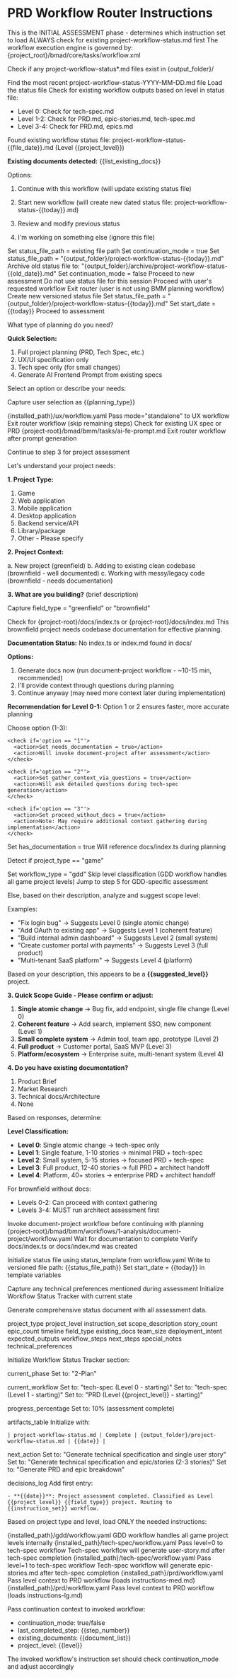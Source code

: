 # PRD Workflow Router Instructions

<workflow>

<critical>This is the INITIAL ASSESSMENT phase - determines which instruction set to load</critical>
<critical>ALWAYS check for existing project-workflow-status.md first</critical>
<critical>The workflow execution engine is governed by: {project_root}/bmad/core/tasks/workflow.xml</critical>

<step n="1" goal="Check for existing workflow status or create new versioned file">

<action>Check if any project-workflow-status\*.md files exist in {output_folder}/</action>

<check if="exists">
  <action>Find the most recent project-workflow-status-YYYY-MM-DD.md file</action>
  <action>Load the status file</action>
  <action>Check for existing workflow outputs based on level in status file:</action>

- Level 0: Check for tech-spec.md
- Level 1-2: Check for PRD.md, epic-stories.md, tech-spec.md
- Level 3-4: Check for PRD.md, epics.md

<ask>Found existing workflow status file: project-workflow-status-{{file_date}}.md (Level {{project_level}})

**Existing documents detected:**
{{list_existing_docs}}

Options:

1. Continue with this workflow (will update existing status file)
2. Start new workflow (will create new dated status file: project-workflow-status-{{today}}.md)
3. Review and modify previous status
4. I'm working on something else (ignore this file)

   </ask>

  <check if='option == "1"'>
    <action>Set status_file_path = existing file path</action>
    <action>Set continuation_mode = true</action>
  </check>

  <check if='option == "2"'>
    <action>Set status_file_path = "{output_folder}/project-workflow-status-{{today}}.md"</action>
    <action>Archive old status file to: "{output_folder}/archive/project-workflow-status-{{old_date}}.md"</action>
    <action>Set continuation_mode = false</action>
    <action>Proceed to new assessment</action>
  </check>

  <check if='option == "4"'>
    <action>Do not use status file for this session</action>
    <action>Proceed with user's requested workflow</action>
    <action>Exit router (user is not using BMM planning workflow)</action>
  </check>

</check>

<check if="not exists">
  <action>Create new versioned status file</action>
  <action>Set status_file_path = "{output_folder}/project-workflow-status-{{today}}.md"</action>
  <action>Set start_date = {{today}}</action>
  <action>Proceed to assessment</action>
</check>

</step>

<step n="2" goal="Determine workflow path">

<ask>What type of planning do you need?

**Quick Selection:**

1. Full project planning (PRD, Tech Spec, etc.)
2. UX/UI specification only
3. Tech spec only (for small changes)
4. Generate AI Frontend Prompt from existing specs

Select an option or describe your needs:
</ask>

<action>Capture user selection as {{planning_type}}</action>

<check if='{{planning_type}} == "2" OR "UX/UI specification only"'>
  <invoke-workflow>{installed_path}/ux/workflow.yaml</invoke-workflow>
  <action>Pass mode="standalone" to UX workflow</action>
  <action>Exit router workflow (skip remaining steps)</action>
</check>

<check if='{{planning_type}} == "4" OR "Generate AI Frontend Prompt"'>
  <action>Check for existing UX spec or PRD</action>
  <invoke-task>{project-root}/bmad/bmm/tasks/ai-fe-prompt.md</invoke-task>
  <action>Exit router workflow after prompt generation</action>
</check>

<action if='{{planning_type}} == "1" OR "3" OR "Tech spec only" OR "Full project planning"'>Continue to step 3 for project assessment</action>

</step>

<step n="3" goal="Project context assessment" if="not_ux_only">

<ask>Let's understand your project needs:

**1. Project Type:**

1. Game
2. Web application
3. Mobile application
4. Desktop application
5. Backend service/API
6. Library/package
7. Other - Please specify

**2. Project Context:**

a. New project (greenfield)
b. Adding to existing clean codebase (brownfield - well documented)
c. Working with messy/legacy code (brownfield - needs documentation)

**3. What are you building?** (brief description)
</ask>

<action>Capture field_type = "greenfield" or "brownfield"</action>

<check if='field_type == "brownfield" AND (project_context == "c" OR project_context == "Working with messy/legacy code")'>
  <action>Check for {project-root}/docs/index.ts or {project-root}/docs/index.md</action>

  <check if="not exists">
    <ask>This brownfield project needs codebase documentation for effective planning.

**Documentation Status:** No index.ts or index.md found in docs/

**Options:**

1. Generate docs now (run document-project workflow - ~10-15 min, recommended)
2. I'll provide context through questions during planning
3. Continue anyway (may need more context later during implementation)

**Recommendation for Level 0-1:** Option 1 or 2 ensures faster, more accurate planning

Choose option (1-3):</ask>

    <check if='option == "1"'>
      <action>Set needs_documentation = true</action>
      <action>Will invoke document-project after assessment</action>
    </check>

    <check if='option == "2"'>
      <action>Set gather_context_via_questions = true</action>
      <action>Will ask detailed questions during tech-spec generation</action>
    </check>

    <check if='option == "3"'>
      <action>Set proceed_without_docs = true</action>
      <action>Note: May require additional context gathering during implementation</action>
    </check>

  </check>

  <check if="exists">
    <action>Set has_documentation = true</action>
    <action>Will reference docs/index.ts during planning</action>
  </check>
</check>

<action>Detect if project_type == "game"</action>

<check if='project_type == "game"'>
  <action>Set workflow_type = "gdd"</action>
  <action>Skip level classification (GDD workflow handles all game project levels)</action>
  <action>Jump to step 5 for GDD-specific assessment</action>
</check>

<action>Else, based on their description, analyze and suggest scope level:</action>

Examples:

- "Fix login bug" → Suggests Level 0 (single atomic change)
- "Add OAuth to existing app" → Suggests Level 1 (coherent feature)
- "Build internal admin dashboard" → Suggests Level 2 (small system)
- "Create customer portal with payments" → Suggests Level 3 (full product)
- "Multi-tenant SaaS platform" → Suggests Level 4 (platform)

<ask>Based on your description, this appears to be a **{{suggested_level}}** project.

**3. Quick Scope Guide - Please confirm or adjust:**

1. **Single atomic change** → Bug fix, add endpoint, single file change (Level 0)
2. **Coherent feature** → Add search, implement SSO, new component (Level 1)
3. **Small complete system** → Admin tool, team app, prototype (Level 2)
4. **Full product** → Customer portal, SaaS MVP (Level 3)
5. **Platform/ecosystem** → Enterprise suite, multi-tenant system (Level 4)

**4. Do you have existing documentation?**

1. Product Brief
2. Market Research
3. Technical docs/Architecture
4. None
   </ask>

</step>

<step n="4" goal="Determine project level and workflow path">

<action>Based on responses, determine:</action>

**Level Classification:**

- **Level 0**: Single atomic change → tech-spec only
- **Level 1**: Single feature, 1-10 stories → minimal PRD + tech-spec
- **Level 2**: Small system, 5-15 stories → focused PRD + tech-spec
- **Level 3**: Full product, 12-40 stories → full PRD + architect handoff
- **Level 4**: Platform, 40+ stories → enterprise PRD + architect handoff

<action>For brownfield without docs:</action>

- Levels 0-2: Can proceed with context gathering
- Levels 3-4: MUST run architect assessment first

</step>

<step n="4a" goal="Run document-project if needed" optional="true">

<check if="needs_documentation == true">
  <action>Invoke document-project workflow before continuing with planning</action>
  <invoke-workflow>{project-root}/bmad/bmm/workflows/1-analysis/document-project/workflow.yaml</invoke-workflow>
  <action>Wait for documentation to complete</action>
  <action>Verify docs/index.ts or docs/index.md was created</action>
</check>

</step>

<step n="5" goal="Create workflow status document">

<action>Initialize status file using status_template from workflow.yaml</action>
<action>Write to versioned file path: {{status_file_path}}</action>
<action>Set start_date = {{today}} in template variables</action>

<critical>Capture any technical preferences mentioned during assessment</critical>
<critical>Initialize Workflow Status Tracker with current state</critical>

Generate comprehensive status document with all assessment data.

<template-output file="{{status_file_path}}">project_type</template-output>
<template-output file="project-workflow-status.md">project_level</template-output>
<template-output file="project-workflow-status.md">instruction_set</template-output>
<template-output file="project-workflow-status.md">scope_description</template-output>
<template-output file="project-workflow-status.md">story_count</template-output>
<template-output file="project-workflow-status.md">epic_count</template-output>
<template-output file="project-workflow-status.md">timeline</template-output>
<template-output file="project-workflow-status.md">field_type</template-output>
<template-output file="project-workflow-status.md">existing_docs</template-output>
<template-output file="project-workflow-status.md">team_size</template-output>
<template-output file="project-workflow-status.md">deployment_intent</template-output>
<template-output file="project-workflow-status.md">expected_outputs</template-output>
<template-output file="project-workflow-status.md">workflow_steps</template-output>
<template-output file="project-workflow-status.md">next_steps</template-output>
<template-output file="project-workflow-status.md">special_notes</template-output>
<template-output file="project-workflow-status.md">technical_preferences</template-output>

<action>Initialize Workflow Status Tracker section:</action>

<template-output file="project-workflow-status.md">current_phase</template-output>
Set to: "2-Plan"

<template-output file="project-workflow-status.md">current_workflow</template-output>
<check if="Level 0">Set to: "tech-spec (Level 0 - starting)"</check>
<check if="Level 1">Set to: "tech-spec (Level 1 - starting)"</check>
<check if="Level 2+">Set to: "PRD (Level {{project_level}} - starting)"</check>

<template-output file="project-workflow-status.md">progress_percentage</template-output>
Set to: 10% (assessment complete)

<template-output file="project-workflow-status.md">artifacts_table</template-output>
Initialize with:

```
| project-workflow-status.md | Complete | {output_folder}/project-workflow-status.md | {{date}} |
```

<template-output file="project-workflow-status.md">next_action</template-output>
<check if="Level 0">Set to: "Generate technical specification and single user story"</check>
<check if="Level 1">Set to: "Generate technical specification and epic/stories (2-3 stories)"</check>
<check if="Level 2+">Set to: "Generate PRD and epic breakdown"</check>

<template-output file="project-workflow-status.md">decisions_log</template-output>
Add first entry:

```
- **{{date}}**: Project assessment completed. Classified as Level {{project_level}} {{field_type}} project. Routing to {{instruction_set}} workflow.
```

</step>

<step n="6" goal="Load appropriate instruction set and handle continuation">

<critical>Based on project type and level, load ONLY the needed instructions:</critical>

<check if='workflow_type == "gdd"'>
  <invoke-workflow>{installed_path}/gdd/workflow.yaml</invoke-workflow>
  <action>GDD workflow handles all game project levels internally</action>
</check>

<check if="Level 0">
  <invoke-workflow>{installed_path}/tech-spec/workflow.yaml</invoke-workflow>
  <action>Pass level=0 to tech-spec workflow</action>
  <action>Tech-spec workflow will generate user-story.md after tech-spec completion</action>
</check>

<check if="Level 1">
  <invoke-workflow>{installed_path}/tech-spec/workflow.yaml</invoke-workflow>
  <action>Pass level=1 to tech-spec workflow</action>
  <action>Tech-spec workflow will generate epic-stories.md after tech-spec completion</action>
</check>

<check if="Level 2">
  <invoke-workflow>{installed_path}/prd/workflow.yaml</invoke-workflow>
  <action>Pass level context to PRD workflow (loads instructions-med.md)</action>
</check>

<check if="Level 3-4">
  <invoke-workflow>{installed_path}/prd/workflow.yaml</invoke-workflow>
  <action>Pass level context to PRD workflow (loads instructions-lg.md)</action>
</check>

<critical>Pass continuation context to invoked workflow:</critical>

- continuation_mode: true/false
- last_completed_step: {{step_number}}
- existing_documents: {{document_list}}
- project_level: {{level}}

<critical>The invoked workflow's instruction set should check continuation_mode and adjust accordingly</critical>

</step>

</workflow>
